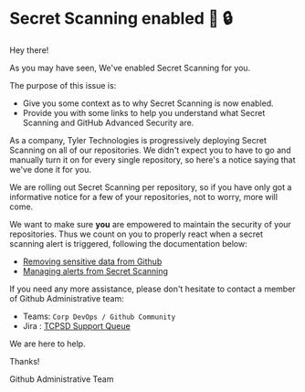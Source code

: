 # Secret Scanning enabled :wave: :lock:

Hey there!

As you may have seen, We've enabled Secret Scanning for you.


The purpose of this issue is:

- Give you some context as to why Secret Scanning is now enabled.
- Provide you with some links to help you understand what Secret Scanning and GitHub Advanced Security are.

As a company, Tyler Technologies is progressively deploying Secret Scanning on all of our repositories. We didn't expect you to have to go and manually turn it on for every single repository, so here's a notice saying that we've done it for you.

We are rolling out Secret Scanning per repository, so if you have only got a informative notice for a few of your repositories, not to worry, more will come.

We want to make sure **you** are empowered to maintain the security of your repositories. Thus we count on you to properly react when a secret scanning alert is triggered, following the documentation below:

- [Removing sensitive data from Github](https://docs.github.com/en/authentication/keeping-your-account-and-data-secure/removing-sensitive-data-from-a-repository)
- [Managing alerts from Secret Scanning](https://docs.github.com/en/enterprise-cloud@latest/code-security/secret-scanning/managing-alerts-from-secret-scanning)


If you need any more assistance, please don't hesitate to contact a member of Github Administrative team:
- Teams: `Corp DevOps / Github Community`
- Jira : [TCPSD Support Queue](https://tylerjira.tylertech.com/servicedesk/customer/portal/21)

We are here to help.

Thanks!

Github Administrative Team
